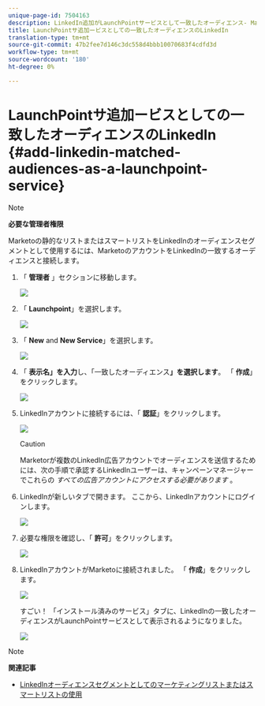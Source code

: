 ```yaml
---
unique-page-id: 7504163
description: LinkedIn追加がLaunchPointサービスとして一致したオーディエンス- Marketto Docs — 製品ドキュメント
title: LaunchPointサ追加ービスとしての一致したオーディエンスのLinkedIn
translation-type: tm+mt
source-git-commit: 47b2fee7d146c3dc558d4bbb10070683f4cdfd3d
workflow-type: tm+mt
source-wordcount: '180'
ht-degree: 0%

---
```



# LaunchPointサ追加ービスとしての一致したオーディエンスのLinkedIn {#add-linkedin-matched-audiences-as-a-launchpoint-service}

>[!NOTE]
>
>**必要な管理者権限**

Marketoの静的なリストまたはスマートリストをLinkedInのオーディエンスセグメントとして使用するには、MarketoのアカウントをLinkedInの一致するオーディエンスと接続します。

1. 「 **管理者** 」セクションに移動します。

   ![](assets/admin.png)

1. 「 **Launchpoint**」を選択します。

   ![](assets/image2014-12-5-14-3a35-3a27.png)

1. 「 **New** and **New Service**」を選択します。

   ![](assets/image2014-12-5-14-3a37-3a33.png)

1. 「 **表示名」を入力**&#x200B;し、「一致したオーディエンス&#x200B;**」を選択します**。 「 **作成**」をクリックします。

   ![](assets/image2018-2-23-14-3a25-3a39.png)

1. LinkedInアカウントに接続するには、「 **認証**」をクリックします。

   ![](assets/authorizeaccount.png)

   >[!CAUTION]
   >
   >Marketorが複数のLinkedIn広告アカウントでオーディエンスを送信するためには、次の手順で承認するLinkedInユーザーは、キャンペーンマネージャーでこれらの *すべての広告アカウントにアクセスする必要があります* 。

1. LinkedInが新しいタブで開きます。 ここから、LinkedInアカウントにログインします。

   ![](assets/image2018-2-23-14-3a32-3a20.png)

1. 必要な権限を確認し、「 **許可**」をクリックします。

   ![](assets/li-permissions.png)

1. LinkedInアカウントがMarketoに接続されました。 「 **作成**」をクリックします。

   ![](assets/image2018-2-23-14-3a35-3a55.png)

   すごい！ 「インストール済みのサービス」タブに、LinkedInの一致したオーディエンスがLaunchPointサービスとして表示されるようになりました。

   ![](assets/bartholomew2.png)

>[!NOTE]
>
>**関連記事**
>
>* [LinkedInオーディエンスセグメントとしてのマーケティングリストまたはスマートリストの使用](../../../product-docs/demand-generation/social/social-functions/use-a-marketo-list-or-smart-list-as-a-linkedin-audience-segment.md)

>



